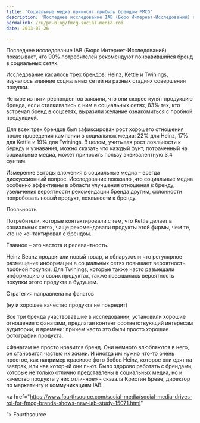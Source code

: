 ```yaml
---
title: 'Социальные медиа приносят прибыль брендам FMCG'
description: 'Последнее исследование IAB (Бюро Интернет-Исследований) показывает, что 90% потребителей рекомендуют понравившийся бренд в социальных сетях.'
permalink: /ru/pr-blog/fmcg-social-media-roi
date: 2013-07-26

---
```


Последнее исследование IAB (Бюро Интернет-Исследований) показывает, что 90% потребителей рекомендуют понравившийся бренд в социальных сетях.

Исследование касалось трех брендов: Heinz, Kettle и Twinings, изучалось влияние социальных сетей на разных стадиях совершения покупки.

Четыре из пяти респондентов заявили, что они скорее купят продукцию бренда, если сталкивались с ним в социальных сетях, 83% тех, кто встречал бренд в соцсетях, выразили желание ознакомиться с пробной продукцией.

Для всех трех брендов был зафиксирован рост хорошего отношения после проведения кампании в социальных медиа: 22% для Heinz, 17% для Kettle и 19% для Twinings. В целом, учитывая рост лояльности к бернду и узнавания, можно сказать что каждый фунт, потраченный на социальные медиа, может приносить пользу эквивалентную 3,4 фунтам.

Измерение выгоды вложения в социальные медиа – всегда дискуссионный вопрос. Исследование показало ,что социальные медиа особенно эффективны в области улучшения отношения к бренду, увеличения вероятности рекомендации бренда другим, склонности попробовать новый продукт, лояльности к бренду.

Лояльность

Потребители, которые контактировали с тем, что Kettle делает в социальных сетях, чаще рекомендовали продукты этой фирмы, чем те, кто не контактировал с брендом.

Главное – это частота и релевантность.

Heinz Beanz продвигали новый товар, и обнаружили что регулярное размещение информации в социальных сетях повышает вероятность пробной покупки. Для Twinings, которые также часто размещали информацию о своих продуктах, также повышалась вероятность покупки этого продукта в будущем.

Стратегия направлена на фанатов

(ну и хорошее качество продукта не повредит)

Все три бренда участвовавшие в исследовании, установили хорошие отношения с фанатами, предлагая контент соответствующий интересам аудитории, и времени: причем часто это были просто хорошие фотографии продукта.

«Фанатам не просто нравится бренд. Они немного влюбляются в него, он становится частью их жизни. И иногда им нужно что-то очень простое, как например красивое фото бобов Heinz, которое они едят на завтрак, или чая который они пьют. Было здорово работать с брендами, которые не только отлично представлены в социальных медиа, но и качество продукта у них отличное» - сказала Кристин Бреве,  директор по маркетингу и коммуникациям IAB.

<a href="https://www.fourthsource.com/social-media/social-media-drives-roi-for-fmcg-brands-shows-new-iab-study-15071.html"

”> Fourthsource</a>

